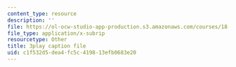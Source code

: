 ```yaml
---
content_type: resource
description: ''
file: https://ol-ocw-studio-app-production.s3.amazonaws.com/courses/18-06sc-linear-algebra-fall-2011/c1f532d5dea4fc5c419813efb0683e20_h9aDgvW59TU.srt
file_type: application/x-subrip
resourcetype: Other
title: 3play caption file
uid: c1f532d5-dea4-fc5c-4198-13efb0683e20
---
```

